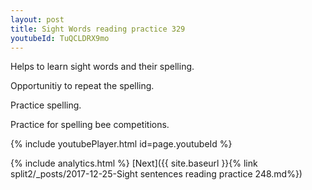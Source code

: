 ```yaml
---
layout: post
title: Sight Words reading practice 329
youtubeId: TuQCLDRX9mo
---
```

 
 
Helps to learn sight words and their spelling.

Opportunitiy to repeat the spelling. 

Practice spelling. 
 
Practice for spelling bee competitions. 
 
{% include youtubePlayer.html id=page.youtubeId %}
 
 
{% include analytics.html %} 
[Next]({{ site.baseurl }}{% link  split2/_posts/2017-12-25-Sight sentences reading practice 248.md%})
 
